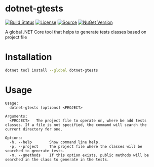 # dotnet-gtests
[![Build Status](https://img.shields.io/travis/ramosisw/dotnet-gtests/master.svg?style=flat-square)](https://travis-ci.org/ramosisw/dotnet-gtests)
[![License](https://img.shields.io/badge/license-MIT-blue.svg?style=flat-square)](https://github.com/ramosisw/dotnet-gtests/blob/master/LICENSE)
[![Source](https://img.shields.io/badge/source-GitHub-purple.svg?style=flat-square)](https://github.com/ramosisw/dotnet-gtests)
[![NuGet Version](https://badgen.net/nuget/v/dotnet-gtests)](https://www.nuget.org/packages/dotnet-gtests/)

A global .NET Core tool that helps to generate tests classes based on project file 

# Installation
```sh
dotnet tool install --global dotnet-gtests
```

# Usage

```
Usage:
  dotnet-gtests [options] <PROJECT>
  
Arguments:
  <PROJECT>   The project file to operate on, where be add tests classes. If a file is not specified, the command will search the current directory for one.

Options:
  -h, --help        Show command line help.
  -p, --project     The project file where the classes will be searched to generate tests.
  -m, --gmethods    If this option exists, public methods will be searched in the class to generate in the tests.
```
